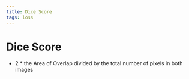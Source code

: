 ```yaml
---
title: Dice Score
tags: loss
---
```


# Dice Score
- 2 * the Area of Overlap divided by the total number of pixels in both images













































































